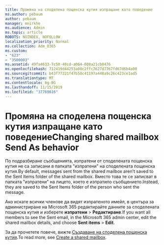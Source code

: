 ```yaml
---
title: Промяна на споделена пощенска кутия изпращане като поведение
ms.author: pebaum
author: pebaum
manager: mnirkhe
ms.audience: Admin
ms.topic: article
ROBOTS: NOINDEX, NOFOLLOW
localization_priority: Normal
ms.collection: Adm_O365
ms.custom:
- "623"
- "3500003"
ms.assetid: 49fa4633-7c50-40cd-a064-608a21cb0476
ms.openlocfilehash: 712419d44253a08c2ffc7627d7767fd67d6b4a00
ms.sourcegitcommit: b43f77221f47b50c41197a448a9c26c423ce1ad5
ms.translationtype: MT
ms.contentlocale: bg-BG
ms.lasthandoff: 11/15/2019
ms.locfileid: "37769616"
---
```

# <a name="changing-shared-mailbox-send-as-behavior"></a><span data-ttu-id="ee0e7-102">Промяна на споделена пощенска кутия изпращане като поведение</span><span class="sxs-lookup"><span data-stu-id="ee0e7-102">Changing shared mailbox Send As behavior</span></span>

<span data-ttu-id="ee0e7-103">По подразбиране съобщенията, изпратени от споделената пощенска кутия не са записани в папката "изпратени" на споделената пощенска кутия.</span><span class="sxs-lookup"><span data-stu-id="ee0e7-103">By default, messages sent from the shared mailbox aren't saved to the Sent Items folder of the shared mailbox.</span></span> <span data-ttu-id="ee0e7-104">Вместо това те се записват в папката "изпратени" на лицето, което е изпратило съобщението.</span><span class="sxs-lookup"><span data-stu-id="ee0e7-104">Instead, they are saved to the Sent Items folder of the person who sent the message.</span></span>
  
<span data-ttu-id="ee0e7-105">Ако искате всички членове да видят изпратеното имейл, в центъра за администриране на Microsoft 365 редактирайте данните за споделената пощенска кутия и изберете **изпратени** \> **Редактиране**.</span><span class="sxs-lookup"><span data-stu-id="ee0e7-105">If you want all members to see the Sent email, in the Microsoft 365 admin center, edit the shared mailbox details, and choose **Sent items** \> **Edit**.</span></span>
  
<span data-ttu-id="ee0e7-106">За да прочетете повече, вижте [Създаване на споделена пощенска кутия](https://docs.microsoft.com/office365/admin/email/create-a-shared-mailbox).</span><span class="sxs-lookup"><span data-stu-id="ee0e7-106">To read more, see [Create a shared mailbox](https://docs.microsoft.com/office365/admin/email/create-a-shared-mailbox).</span></span>
  